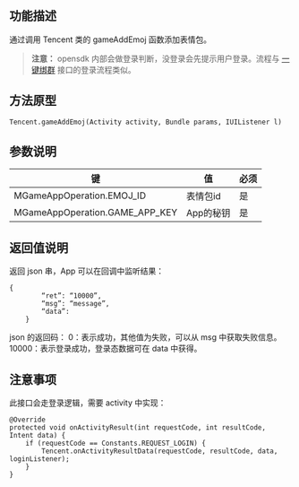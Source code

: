 ## 功能描述
通过调用 Tencent 类的 gameAddEmoj 函数添加表情包。
>**注意：**
>opensdk 内部会做登录判断，没登录会先提示用户登录。流程与 [一键绑群](https://cloud.tencent.com/document/product/630/11875) 接口的登录流程类似。

## 方法原型
`Tencent.gameAddEmoj(Activity activity, Bundle params, IUIListener l)`

## 参数说明

|键 | 值 | 必须 |
|---------|---------|---------|
| MGameAppOperation.EMOJ_ID | 表情包id | 是|
| MGameAppOperation.GAME_APP_KEY| App的秘钥 | 是 |

## 返回值说明
返回 json 串，App 可以在回调中监听结果：
```
{
		“ret”: “10000”,
		“msg”: “message”,
		“data”: 
	}
```
json 的返回码：
0：表示成功，其他值为失败，可以从 msg 中获取失败信息。
10000：表示登录成功，登录态数据可在 data 中获得。

## 注意事项
此接口会走登录逻辑，需要 activity 中实现： 
```
@Override
protected void onActivityResult(int requestCode, int resultCode, Intent data) {
    if (requestCode == Constants.REQUEST_LOGIN) {
        Tencent.onActivityResultData(requestCode, resultCode, data, loginListener);
    }
}
```
